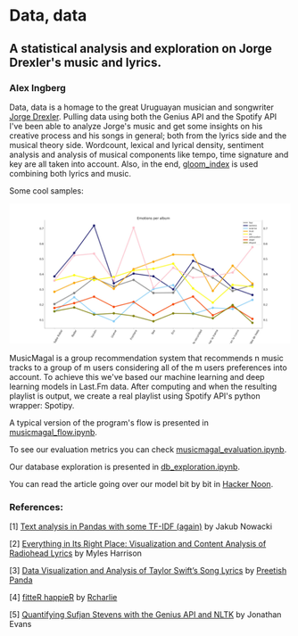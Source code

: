 # Data, data
## A statistical analysis and exploration on Jorge Drexler's music and lyrics.

### Alex Ingberg

Data, data is a homage to the great Uruguayan musician and songwriter [Jorge Drexler](https://www.youtube.com/watch?v=aU9gzRy2dQc).
Pulling data using both the Genius API and the Spotify API I've been able to analyze Jorge's music and get some insights on his creative process and his songs in general; both from the lyrics side and the musical theory side.
Wordcount, lexical and lyrical density, sentiment analysis and analysis of musical components like tempo, time signature and key are all taken into account. Also, in the end, [gloom_index](https://www.rcharlie.com/post/fitter-happier/) is used combining both lyrics and music.

Some cool samples:

![NRC emotions through the years](img/emotions_through_time.jpg?raw=true "NRC emotions through the years")

MusicMagal is a group recommendation system that recommends n music tracks to a group of m users considering all of the m users preferences into account.
To achieve this we've based our machine learning and deep learning models in Last.Fm data. After computing and when the resulting playlist is output, we create a real playlist using Spotify API's python wrapper: Spotipy.

A typical version of the program's flow is presented in [musicmagal_flow.ipynb](musicmagal_flow.ipynb).

To see our evaluation metrics you can check [musicmagal_evaluation.ipynb](musicmagal_evaluation.ipynb).

Our database exploration is presented in [db_exploration.ipynb](db_exploration.ipynb).

You can read the article going over our model bit by bit in [Hacker Noon](https://hackernoon.com/musicmagal-c93e9dabd01a).



### References:

[1] [Text analysis in Pandas with some TF-IDF (again)](http://sigdelta.com/blog/text-analysis-in-pandas/) by Jakub Nowacki

[2] [ Everything in Its Right Place: Visualization and Content Analysis of Radiohead Lyrics](http://www.everydayanalytics.ca/2013/06/radiohead-lyrics-data-visualization-and-content-analysis.html) by Myles Harrison

[3] [Data Visualization and Analysis of Taylor Swift’s Song Lyrics](https://www.promptcloud.com/blog/data-visualization-text-mining-taylor-swift-song-lyrics) by [Preetish Panda](https://www.promptcloud.com/author/preetish-panda/)

[4] [fitteR happieR](https://www.rcharlie.com/post/fitter-happier/) by [Rcharlie](https://www.rcharlie.com/post/fitter-happier/)

[5] [Quantifying Sufjan Stevens with the Genius API and NLTK](http://www.jw.pe/blog/post/quantifying-sufjan-stevens-with-the-genius-api-and-nltk/) by Jonathan Evans
